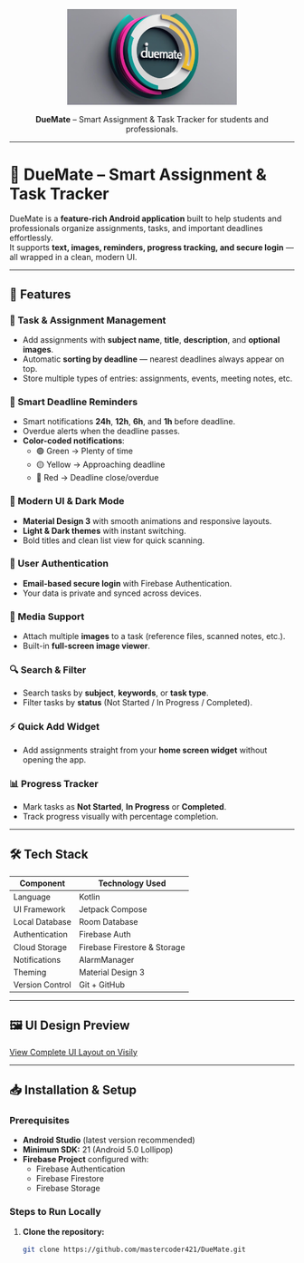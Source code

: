 <p align="center">
  <img src="app/src/main/res/drawable/applogo3d.jpg" alt="DueMate Logo" width="300"/>
</p>

<p align="center">
  <b>DueMate</b> – Smart Assignment & Task Tracker for students and professionals.
</p>

---
# 📅 DueMate – Smart Assignment & Task Tracker

DueMate is a **feature-rich Android application** built to help students and professionals organize assignments, tasks, and important deadlines effortlessly.  
It supports **text, images, reminders, progress tracking, and secure login** — all wrapped in a clean, modern UI.

---

## 🚀 Features

### 📝 Task & Assignment Management
- Add assignments with **subject name**, **title**, **description**, and **optional images**.
- Automatic **sorting by deadline** — nearest deadlines always appear on top.
- Store multiple types of entries: assignments, events, meeting notes, etc.

### 📅 Smart Deadline Reminders
- Smart notifications **24h**, **12h**, **6h**, and **1h** before deadline.
- Overdue alerts when the deadline passes.
- **Color-coded notifications**:
  - 🟢 Green → Plenty of time
  - 🟡 Yellow → Approaching deadline
  - 🔴 Red → Deadline close/overdue

### 🎨 Modern UI & Dark Mode
- **Material Design 3** with smooth animations and responsive layouts.
- **Light & Dark themes** with instant switching.
- Bold titles and clean list view for quick scanning.

### 👤 User Authentication
- **Email-based secure login** with Firebase Authentication.
- Your data is private and synced across devices.

### 📂 Media Support
- Attach multiple **images** to a task (reference files, scanned notes, etc.).
- Built-in **full-screen image viewer**.

### 🔍 Search & Filter
- Search tasks by **subject**, **keywords**, or **task type**.
- Filter tasks by **status** (Not Started / In Progress / Completed).

### ⚡ Quick Add Widget
- Add assignments straight from your **home screen widget** without opening the app.

### 📊 Progress Tracker
- Mark tasks as **Not Started**, **In Progress** or **Completed**.
- Track progress visually with percentage completion.

---

## 🛠️ Tech Stack

| Component         | Technology Used |
|-------------------|-----------------|
| Language          | Kotlin |
| UI Framework      | Jetpack Compose |
| Local Database    | Room Database |
| Authentication    | Firebase Auth |
| Cloud Storage     | Firebase Firestore & Storage |
| Notifications     | AlarmManager |
| Theming           | Material Design 3 |
| Version Control   | Git + GitHub |

---
## 🖼️ UI Design Preview

[View Complete UI Layout on Visily](https://app.visily.ai/projects/c2bde62c-068e-45bf-9d24-72e451b211f9/boards/2118608)

---

## 📥 Installation & Setup

### Prerequisites
- **Android Studio** (latest version recommended)
- **Minimum SDK:** 21 (Android 5.0 Lollipop)
- **Firebase Project** configured with:
  - Firebase Authentication
  - Firebase Firestore
  - Firebase Storage

### Steps to Run Locally
1. **Clone the repository:**
   ```bash
   git clone https://github.com/mastercoder421/DueMate.git
